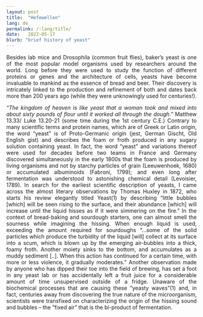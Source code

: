 ```yaml
---
layout: post
title:  "Hefewellen"
lang: de
permalink: /:lang/title/
date:   2022-05-17
blurb: "brief history of yeast"
---
```

<style>body {text-align: justify}</style>

Besides lab mice and Drosophila (common fruit flies), baker’s yeast is one of the most popular model organisms used by researchers around the world. Long before they were used to study the function of different proteins or genes and the architecture of cells, yeasts have become invaluable to mankind as the essence of bread and beer. Their discovery is intricately linked to the production and refinement of both and dates back more than 200 years ago (while they were unknowingly used for centuries!).

*“The kingdom of heaven is like yeast that a woman took and mixed into about sixty pounds of flour until it worked all through the dough.”*
Matthew 13.33/ Luke 13.20-21 (some time during the 1st century C.E.)
Contrary to many scientific terms and protein names, which are of Greek or Latin origin, the word “yeast” is of Proto-Germanic origin (jest, German Gischt, Old English gist) and describes the foam or froth produced in any sugary solution containing yeast. In fact, the word “yeast” and variations thereof were used for decades before two teams in France and Germany discovered simultaneously in the early 1800s that the foam is produced by living organisms and not by starchy particles of grain (Leeuwenhoek, 1680) or accumulated albuminoids (Fabroni, 1799); and even long after fermentation was understood to astonishing chemical detail (Levoisier, 1789). In search for the earliest scientific description of yeasts, I came across the almost literary observations by Thomas Huxley in 1872, who starts his review elegantly titled Yeast(1) by describing “little bubbles [which] will be seen rising to the surface, and their abundance [which] will increase until the liquid hisses as if it were simmering on the fire.” In the context of bread-baking and sourdough starters, one can almost smell the sourness while imagining the hissing. When enough liquid is used, exceeding the amount required for sourdoughs  “…some of the solid particles which produce the turbidity of the liquid [will] collect at its surface into a scum, which is blown up by the emerging air-bubbles into a thick, foamy froth. Another moiety sinks to the bottom, and accumulates as a muddy sediment [..]. When this action has continued for a certain time, with more or less violence, it gradually moderates.” Another observation made by anyone who has dipped their toe into the field of brewing, has set a foot in any yeast lab or has accidentally left a fruit juice for a considerable amount of time unsupervised outside of a fridge. Unaware of the biochemical processes that are causing these “yeasty waves”(1) and, in fact, centuries away from discovering the true nature of the microorganism, scientists were transfixed on characterizing the origin of the hissing sound and bubbles – the ”fixed air” that is the bi-product of fermentation. 
